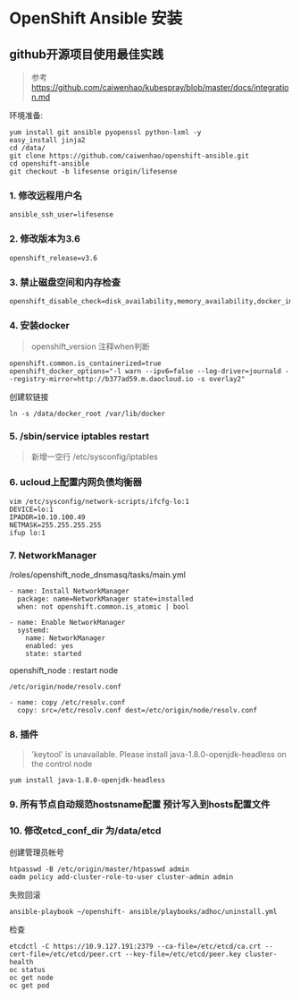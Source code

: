 # OpenShift Ansible 安装

## github开源项目使用最佳实践

> 参考 https://github.com/caiwenhao/kubespray/blob/master/docs/integration.md



环境准备:

```
yum install git ansible pyopenssl python-lxml -y
easy_install jinja2
cd /data/
git clone https://github.com/caiwenhao/openshift-ansible.git
cd openshift-ansible
git checkout -b lifesense origin/lifesense
```

### 1. 修改远程用户名

```
ansible_ssh_user=lifesense
```

### 2.  修改版本为3.6 

```
openshift_release=v3.6
```

### 3. 禁止磁盘空间和内存检查

```
openshift_disable_check=disk_availability,memory_availability,docker_image_availability
```

### 4. 安装docker

> openshift\_version 注释when判断

```
openshift.common.is_containerized=true
openshift_docker_options="-l warn --ipv6=false --log-driver=journald --registry-mirror=http://b377ad59.m.daocloud.io -s overlay2"
```

创建软链接

```
ln -s /data/docker_root /var/lib/docker
```

### 5. /sbin/service iptables restart

> 新增一空行 /etc/sysconfig/iptables

### 6. ucloud上配置内网负债均衡器

```
vim /etc/sysconfig/network-scripts/ifcfg-lo:1
DEVICE=lo:1
IPADDR=10.10.100.49
NETMASK=255.255.255.255
ifup lo:1
```

### 7. NetworkManager

/roles/openshift\_node\_dnsmasq/tasks/main.yml

```
- name: Install NetworkManager
  package: name=NetworkManager state=installed
  when: not openshift.common.is_atomic | bool

- name: Enable NetworkManager
  systemd:
    name: NetworkManager
    enabled: yes
    state: started
```

openshift\_node : restart node

```
/etc/origin/node/resolv.conf
```

```
- name: copy /etc/resolv.conf
  copy: src=/etc/resolv.conf dest=/etc/origin/node/resolv.conf
```

### 8. 插件

> 'keytool' is unavailable. Please install java-1.8.0-openjdk-headless on the control node

```
yum install java-1.8.0-openjdk-headless
```

### 9. 所有节点自动规范hostsname配置 预计写入到hosts配置文件



### 10. 修改etcd\_conf\_dir 为/data/etcd



创建管理员帐号

```
htpasswd -B /etc/origin/master/htpasswd admin
oadm policy add-cluster-role-to-user cluster-admin admin
```

失败回滚 

```
ansible-playbook ~/openshift- ansible/playbooks/adhoc/uninstall.yml
```

检查

```
etcdctl -C https://10.9.127.191:2379 --ca-file=/etc/etcd/ca.crt --cert-file=/etc/etcd/peer.crt --key-file=/etc/etcd/peer.key cluster-health
oc status
oc get node
oc get pod
```





